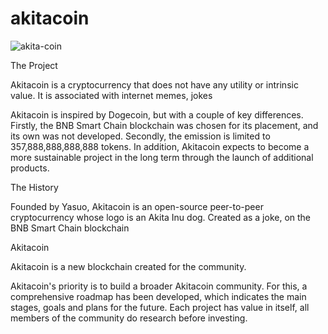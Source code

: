 # akitacoin


![akita-coin](https://github.com/akitacoinorg/akitacoin/assets/141422294/87c7ab6a-7797-470c-95db-3cd2ffc5f32b)

  The Project

Akitacoin is a cryptocurrency that does not have any utility or intrinsic value. It is associated with internet memes, jokes

Akitacoin is inspired by Dogecoin, but with a couple of key differences. Firstly, the BNB Smart Chain blockchain was chosen for its placement, and its own was not developed. Secondly, the emission is limited to 357,888,888,888,888 tokens. In addition, Akitacoin expects to become a more sustainable project in the long term through the launch of additional products.

  The History

Founded by Yasuo, Akitacoin is an open-source peer-to-peer cryptocurrency whose logo is an Akita Inu dog. Created as a joke, on the BNB Smart Chain blockchain

   Akitacoin

Akitacoin is a new blockchain created for the community.

Akitacoin's priority is to build a broader Akitacoin community. For this, a comprehensive roadmap has been developed, which indicates the main stages, goals and plans for the future.
Each project has value in itself, all members of the community do research before investing.




